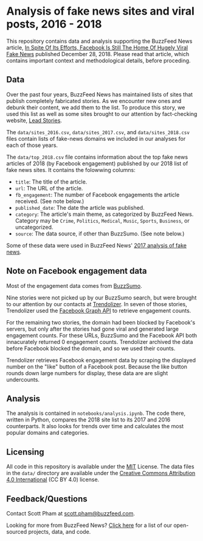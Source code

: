 # Analysis of fake news sites and viral posts, 2016 - 2018

This repository contains data and analysis supporting the BuzzFeed News article, [In Spite Of Its Efforts, Facebook Is Still The Home Of Hugely Viral Fake News](https://www.buzzfeednews.com/article/craigsilverman/facebook-fake-news-hits-2018) published December 28, 2018. Please read that article, which contains important context and methodological details, before proceding.

## Data

Over the past four years, BuzzFeed News has maintained lists of sites that publish completely fabricated stories. As we encounter new ones and debunk their content, we add them to the list. To produce this story, we used this list as well as some sites brought to our attention by fact-checking website, [Lead Stories](https://leadstories.com/).

The `data/sites_2016.csv`, `data/sites_2017.csv`, and `data/sites_2018.csv` files contain lists of fake-news domains we included in our analyses for each of those years. 

The `data/top_2018.csv` file contains information about the top fake news articles of 2018 (by Facebook engagement) published by our 2018 list of fake news sites. It contains the folowwing columns:

- `title`: The title of the article.
- `url`: The URL of the article.
- `fb_engagement`: The number of Facebook engagements the article received. (See note below.)
- `published_date`: The date the article was published.
- `category`: The article's main theme, as categorized by BuzzFeed News. Category may be `Crime`, `Politics`, `Medical`, `Music`, `Sports`, `Business`, or uncategorized.
- `source`: The data source, if other than BuzzSumo. (See note below.)

Some of these data were used in BuzzFeed News' [2017 analysis of fake news](https://github.com/BuzzFeedNews/2017-12-fake-news-top-50).

## Note on Facebook engagement data

Most of the engagement data comes from [BuzzSumo](https://buzzsumo.com/).

Nine stories were not picked up by our BuzzSumo search, but were brought to our attention by our contacts at [Trendolizer](http://www.trendolizer.com/). In seven of those stories, Trendolizer used the [Facebook Graph API](https://developers.facebook.com/docs/graph-api/) to retrieve engagement counts.

For the remaining two stories, the domain had been blocked by Facebook's servers, but only after the stories had gone viral and generated large engagement counts. For these URLs, BuzzSumo and the Facebook API both innacurately returned 0 engagement counts. Trendolizer archived the data before Facebook blocked the domain, and so we used their counts.

Trendolizer retrieves Facebook engagement data by scraping the displayed number on the "like" button of a Facebook post. Because the like button rounds down large numbers for display, these data are are slight undercounts.

## Analysis

The analysis is contained in `notebooks/analysis.ipynb`. The code there, written in Python, compares the 2018 site list to its 2017 and 2016 counterparts. It also looks for trends over time and calculates the most popular domains and categories.

## Licensing

All code in this repository is available under the [MIT](https://opensource.org/licenses/MIT) License. The data files in the `data/` directory are available under the [Creative Commons Attribution 4.0 International](https://creativecommons.org/licenses/by/4.0/) (CC BY 4.0) license.

## Feedback/Questions

Contact Scott Pham at scott.pham@buzzfeed.com.

Looking for more from BuzzFeed News? [Click here](https://github.com/BuzzFeedNews/everything) for a list of our open-sourced projects, data, and code.
